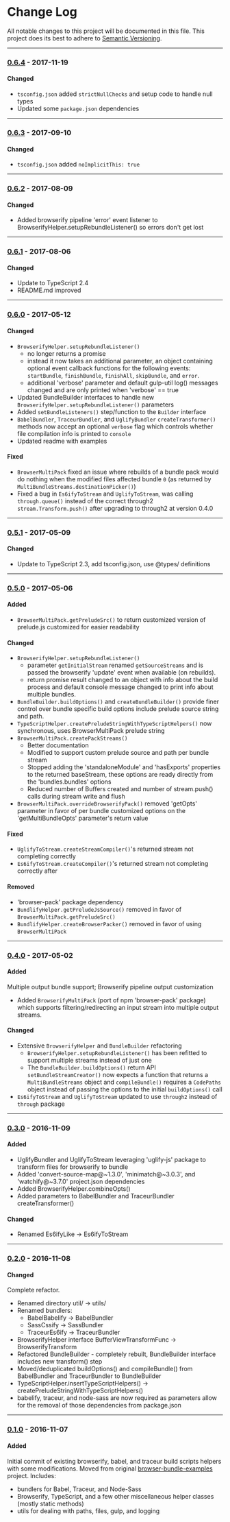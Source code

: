 ﻿# Change Log
All notable changes to this project will be documented in this file.
This project does its best to adhere to [Semantic Versioning](http://semver.org/).


--------
### [0.6.4](N/A) - 2017-11-19
#### Changed
* `tsconfig.json` added `strictNullChecks` and setup code to handle null types
* Updated some `package.json` dependencies


--------
### [0.6.3](https://github.com/TeamworkGuy2/ts-bundlify/commit/77b5624f2afeafd2149dc43f399adccd704b125c) - 2017-09-10
#### Changed
* `tsconfig.json` added `noImplicitThis: true`


--------
### [0.6.2](https://github.com/TeamworkGuy2/ts-bundlify/commit/896270d305a1d24c779a30e1a4289bf22d0a9dfa) - 2017-08-09
#### Changed
* Added browserify pipeline 'error' event listener to BrowserifyHelper.setupRebundleListener() so errors don't get lost


--------
### [0.6.1](https://github.com/TeamworkGuy2/ts-bundlify/commit/196b8a3cf05c9ab3db4a053fed182bde054b18fc) - 2017-08-06
#### Changed
* Update to TypeScript 2.4
* README.md improved


--------
### [0.6.0](https://github.com/TeamworkGuy2/ts-bundlify/commit/1bf781d76b78bcd618b5f1e693f5100824e9b6c9) - 2017-05-12
#### Changed
* `BrowserifyHelper.setupRebundleListener()`
  * no longer returns a promise
  * instead it now takes an additional parameter, an object containing optional event callback functions for the following events: `startBundle`, `finishBundle`, `finishAll`, `skipBundle`, and `error`.
  * additional 'verbose' parameter and default gulp-util log() messages changed and are only printed when 'verbose' == true
* Updated BundleBuilder interfaces to handle new `BrowserifyHelper.setupRebundleListener()` parameters
* Added `setBundleListeners()` step/function to the `Builder` interface
* `BabelBundler`, `TraceurBundler`, and `UglifyBundler` `createTransformer()` methods now accept an optional `verbose` flag which controls whether file compilation info is printed to `console`
* Updated readme with examples

#### Fixed
* `BrowserMultiPack` fixed an issue where rebuilds of a bundle pack would do nothing when the modified files affected bundle `0` (as returned by `MultiBundleStreams.destinationPicker()`)
* Fixed a bug in `Es6ifyToStream` and `UglifyToStream`, was calling `through.queue()` instead of the correct through2 `stream.Transform.push()` after upgrading to through2 at version 0.4.0


--------
### [0.5.1](https://github.com/TeamworkGuy2/ts-bundlify/commit/f4e5a2f89a3f1f08d4b7aa6c4358609069f61a52) - 2017-05-09
#### Changed
* Update to TypeScript 2.3, add tsconfig.json, use @types/ definitions


--------
### [0.5.0](https://github.com/TeamworkGuy2/ts-bundlify/commit/6a0dc3abb7604ec6fb7f29ac5380831fdc484782) - 2017-05-06
#### Added
* `BrowserMultiPack.getPreludeSrc()` to return customized version of prelude.js customized for easier readability

#### Changed
* `BrowserifyHelper.setupRebundleListener()`
  * parameter `getInitialStream` renamed `getSourceStreams` and is passed the browserify 'update' event when available (on rebuilds).
  * return promise result changed to an object with info about the build process and default console message changed to print info about multiple bundles.
* `BundleBuilder.buildOptions()` and `createBundleBuilder()` provide finer control over bundle specific build options include prelude source string and path.
* `TypeScriptHelper.createPreludeStringWithTypeScriptHelpers()` now synchronous, uses BrowserMultiPack prelude string
* `BrowserMultiPack.createPackStreams()`
  * Better documentation
  * Modified to support custom prelude source and path per bundle stream
  * Stopped adding the 'standaloneModule' and 'hasExports' properties to the returned baseStream, these options are ready directly from the 'bundles.bundles' options
  * Reduced number of Buffers created and number of stream.push() calls  during stream write and flush
* `BrowserMultiPack.overrideBrowserifyPack()` removed 'getOpts' parameter in favor of per bundle customized options on the 'getMultiBundleOpts' parameter's return value

#### Fixed
* `UglifyToStream.createStreamCompiler()`'s returned stream not completing correctly
* `Es6ifyToStream.createCompiler()`'s returned stream not completing correctly after 

#### Removed
* 'browser-pack' package dependency
* `BundlifyHelper.getPreludeJsSource()` removed in favor of `BrowserMultiPack.getPreludeSrc()`
* `BundlifyHelper.createBrowserPacker()` removed in favor of using `BrowserMultiPack`


--------
### [0.4.0](https://github.com/TeamworkGuy2/ts-bundlify/commit/f1974d72cf2a7ce12cf0ed5a68685a136b80d543) - 2017-05-02
#### Added
Multiple output bundle support; Browserify pipeline output customization
* Added `BrowserifyMultiPack` (port of npm 'browser-pack' package) which supports filtering/redirecting an input stream into multiple output streams.

#### Changed
* Extensive `BrowserifyHelper` and `BundleBuilder` refactoring
  * `BrowserifyHelper.setupRebundleListener()` has been refitted to support multiple streams instead of just one
  * The `BundleBuilder.buildOptions()` return API `setBundleStreamCreator()` now expects a function that returns a `MultiBundleStreams` object and `compileBundle()` requires a `CodePaths` object instead of passing the options to the initial `buildOptions()` call
* `Es6ifyToStream` and `UglifyToStream` updated to use `through2` instead of `through` package


--------
### [0.3.0](https://github.com/TeamworkGuy2/ts-bundlify/commit/ee6c6fe7e629c7d794e9e54384eca92ba7c3b4ca) - 2016-11-09
#### Added
* UglifyBundler and UglifyToStream leveraging 'uglify-js' package to transform files for browserify to bundle
* Added 'convert-source-map@~1.3.0', 'minimatch@~3.0.3', and 'watchify@~3.7.0' project.json dependencies
* Added BrowserifyHelper.combineOpts()
* Added parameters to BabelBundler and TraceurBundler createTransformer()

#### Changed
* Renamed Es6ifyLike -> Es6ifyToStream


--------
### [0.2.0](https://github.com/TeamworkGuy2/ts-bundlify/commit/6a659706da5ba85a628bada4486870962114b896) - 2016-11-08
#### Changed
Complete refactor.
* Renamed directory util/ -> utils/
* Renamed bundlers:
  * BabelBabelify -> BabelBundler
  * SassCssify -> SassBundler
  * TraceurEs6ify -> TraceurBundler
* BrowserifyHelper interface BufferViewTransformFunc -> BrowserifyTransform
* Refactored BundleBuilder - completely rebuilt, BundleBuilder interface includes new transform() step
* Moved/deduplicated buildOptions() and compileBundle() from BabelBundler and TraceurBundler to BundleBuilder
* TypeScriptHelper.insertTypeScriptHelpers() -> createPreludeStringWithTypeScriptHelpers()
* babelify, traceur, and node-sass are now required as parameters allow for the removal of those dependencies from package.json


--------
### [0.1.0](https://github.com/TeamworkGuy2/ts-bundlify/commit/3ac56cd6841da23bcd7107f4616a51b62aa1ffc7) - 2016-11-07
#### Added
Initial commit of existing browserify, babel, and traceur build scripts helpers with some modifications.
Moved from original [browser-bundle-examples](https://github.com/TeamworkGuy2/browser-bundle-examples) project.
Includes:
* bundlers for Babel, Traceur, and Node-Sass
* Browserify, TypeScript, and a few other miscellaneous helper classes (mostly static methods)
* utils for dealing with paths, files, gulp, and logging
